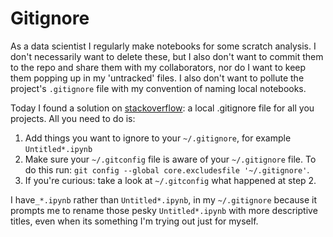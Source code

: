 # Gitignore

As a data scientist I regularly make notebooks for some scratch analysis. I don't necessarily want to delete these, but I also don't want to commit them to the repo and share them with my collaborators, nor do I want to keep them popping up in my 'untracked' files. I also don't want to pollute the project's `.gitignore` file with my convention of naming local notebooks.

Today I found a solution on [stackoverflow](https://stackoverflow.com/a/22906950): a local .gitignore file for all you projects. All you need to do is:

1. Add things you want to ignore to your `~/.gitignore`, for example `Untitled*.ipynb`
2. Make sure your `~/.gitconfig` file is aware of your `~/.gitignore` file. To do this run: `git config --global core.excludesfile '~/.gitignore'`. 
3. If you're curious: take a look at `~/.gitconfig` what happened at step 2.

I have`_*.ipynb` rather than `Untitled*.ipynb`, in my `~/.gitignore` because it prompts me to rename those pesky `Untitled*.ipynb` with more descriptive titles, even when its something I'm trying out just for myself.
